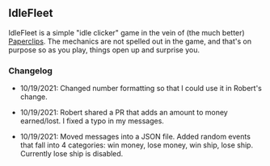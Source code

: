 ## IdleFleet

IdleFleet is a simple "idle clicker" game in the vein of (the much better) [Paperclips](https://www.decisionproblem.com/paperclips/index2.html). The mechanics are not spelled out in the game, and that's on purpose so as you play, things open up and surprise you.

### Changelog

* 10/19/2021: Changed number formatting so that I could use it in Robert's change.

* 10/19/2021: Robert shared a PR that adds an amount to money earned/lost. I fixed a typo in my messages.

* 10/19/2021: Moved messages into a JSON file. Added random events that fall into 4 categories: win money, lose money, win ship, lose ship. Currently lose ship is disabled. 
